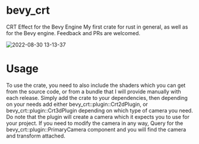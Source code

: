 # bevy_crt
CRT Effect for the Bevy Engine
My first crate for rust in general, as well as for the Bevy engine.
Feedback and PRs are welcomed.

![2022-08-30 13-13-37](https://user-images.githubusercontent.com/35672377/187535191-5a59a122-fe55-41d6-9110-2740e7dab6e9.gif)

# Usage
To use the crate, you need to also include the shaders which you can get from the source code, or from a bundle that I will provide manually with each release.
Simply add the crate to your dependencies, then depending on your needs add either bevy_crt::plugin::Crt2dPlugin, or bevy_crt::plugin::Crt3dPlugin depending on which type of camera you need.
Do note that the plugin will create a camera which it expects you to use for your project. If you need to modify the camera in any way, Query for the bevy_crt::plugin::PrimaryCamera component and you will find the camera and transform attached.
